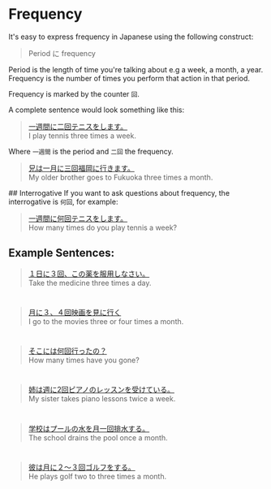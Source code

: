 # Frequency

It's easy to express frequency in Japanese using the following construct:

> Period に frequency

Period is the length of time you're talking about e.g a week, a month, a year. Frequency is the number of times you perform that action in that period.

Frequency is marked by the counter `回`. 

A complete sentence would look something like this:

> [一週間に二回テニスをします。]()  
> I play tennis three times a week.

Where `一週間` is the period and `二回` the frequency.

> [兄は一月に三回福岡に行きます。]()  
> My older brother goes to Fukuoka three times a month.

## Interrogative
If you want to ask questions about frequency, the interrogative is `何回`, for example:

> [一週間に何回テニスをします。]()  
> How many times do you play tennis a week?

## Example Sentences:
> [１日に３回、この薬を服用しなさい。]()  
> Take the medicine three times a day.

#

> [月に３、４回映画を見に行く]()  
> I go to the movies three or four times a month.

#

> [そこには何回行ったの？]()  
> How many times have you gone?

#

> [姉は週に2回ピアノのレッスンを受けている。]()  
> My sister takes piano lessons twice a week.

#

> [学校はプールの水を月一回排水する。]()  
> The school drains the pool once a month.

#

> [彼は月に２～３回ゴルフをする。]()  
> He plays golf two to three times a month.



